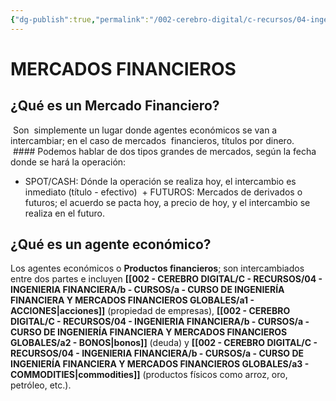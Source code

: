 ```yaml
---
{"dg-publish":true,"permalink":"/002-cerebro-digital/c-recursos/04-ingenieria-financiera/b-cursos/a-curso-de-ingenieria-financiera-y-mercados-financieros-globales/a-mercados-financieros/"}
---
```



# MERCADOS FINANCIEROS

## ¿Qué es un Mercado Financiero?

 Son  simplemente un lugar donde agentes económicos se van a intercambiar; en el caso de mercados  financieros, títulos por dinero.
 
 #### Podemos hablar de dos tipos grandes de mercados, según la fecha donde se hará la operación:
+ SPOT/CASH: Dónde la operación se realiza hoy, el intercambio es inmediato (título - efectivo)
 + FUTUROS: Mercados de derivados o futuros; el acuerdo se pacta hoy, a precio de hoy, y el intercambio se realiza en el futuro.

## ¿Qué es un agente económico?
Los agentes económicos o **Productos financieros**; son intercambiados entre dos partes e incluyen **[[002 - CEREBRO DIGITAL/C - RECURSOS/04 - INGENIERIA FINANCIERA/b - CURSOS/a -  CURSO DE INGENIERÍA FINANCIERA Y MERCADOS FINANCIEROS GLOBALES/a1 - ACCIONES\|acciones]]** (propiedad de empresas), **[[002 - CEREBRO DIGITAL/C - RECURSOS/04 - INGENIERIA FINANCIERA/b - CURSOS/a -  CURSO DE INGENIERÍA FINANCIERA Y MERCADOS FINANCIEROS GLOBALES/a2 - BONOS\|bonos]]** (deuda) y **[[002 - CEREBRO DIGITAL/C - RECURSOS/04 - INGENIERIA FINANCIERA/b - CURSOS/a -  CURSO DE INGENIERÍA FINANCIERA Y MERCADOS FINANCIEROS GLOBALES/a3 - COMMODITIES\|commodities]]** (productos físicos como arroz, oro, petróleo, etc.).